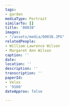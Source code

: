 ```yaml
---
tags:
- garden
mediaType: Portrait
similarTo: []
title: '00038'
images:
- "/assets/media/00038.JPG"
relatedPeople:
- William Lawrence Wilson
- Margaret Ann Wilson
caption: ''
date: 
location: ''
description: ''
transcription: ''
paperId:
- Velox
- '9160'
dateApprox: false

---
```

